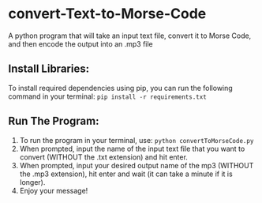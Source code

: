 # convert-Text-to-Morse-Code
A python program that will take an input text file, convert it to Morse Code, and then encode the output into an .mp3 file

## Install Libraries:
To install required dependencies using pip, you can run the following command in your terminal: ```pip install -r requirements.txt```

## Run The Program:
1) To run the program in your terminal, use: ```python convertToMorseCode.py```
2) When prompted, input the name of the input text file that you want to convert (WITHOUT the .txt extension) and hit enter.
3) When prompted, input your desired output name of the mp3 (WITHOUT the .mp3 extension), hit enter and wait (it can take a minute if it is longer).
4) Enjoy your message!

